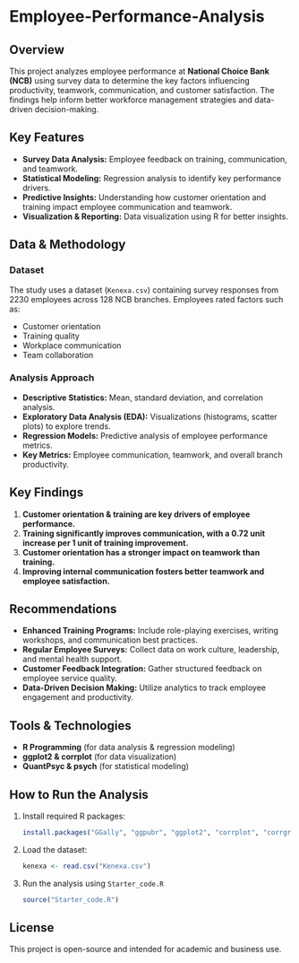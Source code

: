 # Employee-Performance-Analysis


## Overview
This project analyzes employee performance at **National Choice Bank (NCB)** using survey data to determine the key factors influencing productivity, teamwork, communication, and customer satisfaction. The findings help inform better workforce management strategies and data-driven decision-making.

## Key Features
- **Survey Data Analysis:** Employee feedback on training, communication, and teamwork.
- **Statistical Modeling:** Regression analysis to identify key performance drivers.
- **Predictive Insights:** Understanding how customer orientation and training impact employee communication and teamwork.
- **Visualization & Reporting:** Data visualization using R for better insights.

## Data & Methodology
### **Dataset**
The study uses a dataset (`Kenexa.csv`) containing survey responses from 2230 employees across 128 NCB branches. Employees rated factors such as:
- Customer orientation
- Training quality
- Workplace communication
- Team collaboration

### **Analysis Approach**
- **Descriptive Statistics:** Mean, standard deviation, and correlation analysis.
- **Exploratory Data Analysis (EDA):** Visualizations (histograms, scatter plots) to explore trends.
- **Regression Models:** Predictive analysis of employee performance metrics.
- **Key Metrics:** Employee communication, teamwork, and overall branch productivity.

## Key Findings
1. **Customer orientation & training are key drivers of employee performance.**
2. **Training significantly improves communication, with a 0.72 unit increase per 1 unit of training improvement.**
3. **Customer orientation has a stronger impact on teamwork than training.**
4. **Improving internal communication fosters better teamwork and employee satisfaction.**

## Recommendations
- **Enhanced Training Programs:** Include role-playing exercises, writing workshops, and communication best practices.
- **Regular Employee Surveys:** Collect data on work culture, leadership, and mental health support.
- **Customer Feedback Integration:** Gather structured feedback on employee service quality.
- **Data-Driven Decision Making:** Utilize analytics to track employee engagement and productivity.

## Tools & Technologies
- **R Programming** (for data analysis & regression modeling)
- **ggplot2 & corrplot** (for data visualization)
- **QuantPsyc & psych** (for statistical modeling)

## How to Run the Analysis
1. Install required R packages:
   ```r
   install.packages("GGally", "ggpubr", "ggplot2", "corrplot", "corrgram", "QuantPsyc", "Hmisc", "psych")
   ```
2. Load the dataset:
   ```r
   kenexa <- read.csv("Kenexa.csv")
   ```
3. Run the analysis using `Starter_code.R`
   ```r
   source("Starter_code.R")
   ```

## License
This project is open-source and intended for academic and business use.

